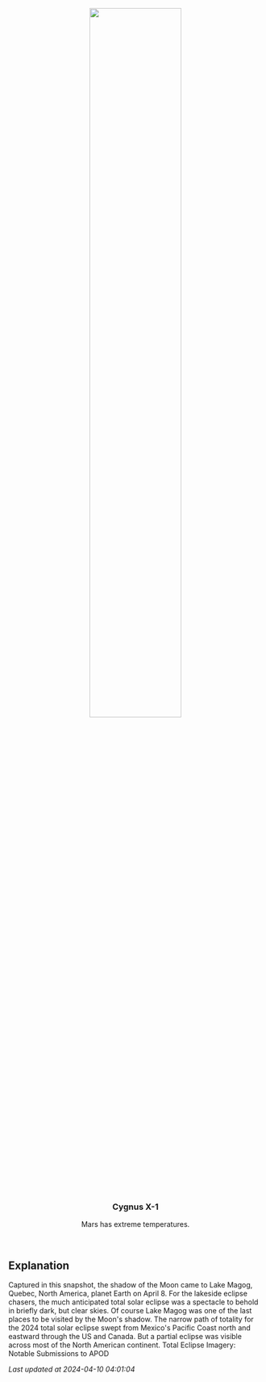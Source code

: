 <p align='center'>
    <img src='https://apod.nasa.gov/apod/image/2404/StanHonda2024TSEMagogCanada1200.jpg' width='60%' />
    <h3 align="center">Cygnus X-1</h3>
    <p align="center">Mars has extreme temperatures.</p>
</p>
<br/>

Explanation
--
Captured in this snapshot, the shadow of the Moon came to Lake Magog, Quebec, North America, planet Earth on April 8. For the lakeside eclipse chasers, the much anticipated total solar eclipse was a spectacle to behold in briefly dark, but clear skies. Of course Lake Magog was one of the last places to be visited by the Moon's shadow. The narrow path of totality for the 2024 total solar eclipse swept from Mexico's Pacific Coast north and eastward through the US and Canada. But a partial eclipse was visible across most of the North American continent.   Total Eclipse Imagery: Notable Submissions to APOD


*Last updated at 2024-04-10 04:01:04*
